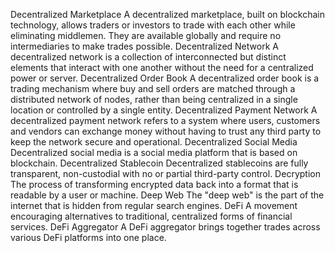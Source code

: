 Decentralized Marketplace
A decentralized marketplace, built on blockchain technology, allows traders or investors to trade with each other while eliminating middlemen. They are available globally and require no intermediaries to make trades possible. 
Decentralized Network
A decentralized network is a collection of interconnected but distinct elements that interact with one another without the need for a centralized power or server.
Decentralized Order Book
A decentralized order book is a trading mechanism where buy and sell orders are matched through a distributed network of nodes, rather than being centralized in a single location or controlled by a single entity.
Decentralized Payment Network
A decentralized payment network refers to a system where users, customers and vendors can exchange money without having to trust any third party to keep the network secure and operational.
Decentralized Social Media
Decentralized social media is a social media platform that is based on blockchain.
Decentralized Stablecoin
Decentralized stablecoins are fully transparent, non-custodial with no or partial third-party control.
Decryption
The process of transforming encrypted data back into a format that is readable by a user or machine.
Deep Web
The "deep web" is the part of the internet that is hidden from regular search engines.
DeFi
A movement encouraging alternatives to traditional, centralized forms of financial services.
DeFi Aggregator
A DeFi aggregator brings together trades across various DeFi platforms into one place.